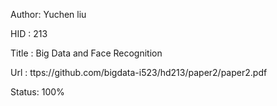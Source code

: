 Author: Yuchen liu

HID : 213

Title : Big Data and Face Recognition

Url : ttps://github.com/bigdata-i523/hd213/paper2/paper2.pdf

Status: 100%
